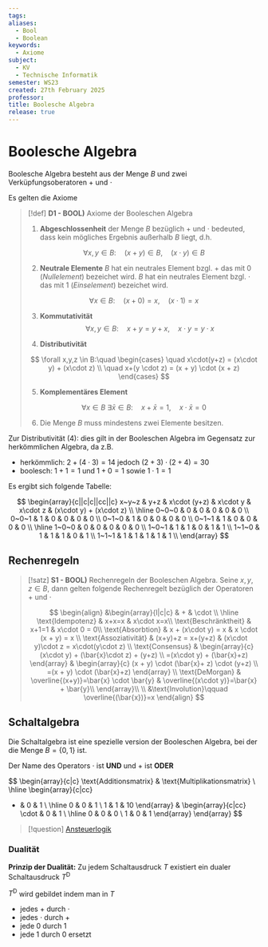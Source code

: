 ```yaml
---
tags: 
aliases:
  - Bool
  - Boolean
keywords:
  - Axiome
subject:
  - KV
  - Technische Informatik
semester: WS23
created: 27th February 2025
professor: 
title: Boolesche Algebra
release: true
---
```


# Boolesche Algebra

Boolesche Algebra besteht aus der Menge $B$ und zwei Verküpfungsoberatoren $+$ und $\cdot$

Es gelten die Axiome

> [!def] **D1 - BOOL)** Axiome der Booleschen Algebra
> 
> 1. **Abgeschlossenheit** der Menge $B$ bezüglich $+$ und $\cdot$ bedeuted, dass kein mögliches Ergebnis außerhalb $B$ liegt, d.h.
> 
> $$ \forall x,y \in B: \quad (x+y) \in B, \quad (x\cdot y) \in B $$
> 
> 2. **Neutrale Elemente**
> $B$ hat ein neutrales Element bzgl. $+$ das mit $0$ (*Nullelement*) bezeichet wird.
> $B$ hat ein neutrales Element bzgl. $\cdot$ das mit $1$ (*Einselement*) bezeichet wird.
> 
> $$ \forall x \in B: \quad (x+0) = x, \quad (x\cdot 1) = x $$
> 
> 3. **Kommutativität**
> $$ \forall x,y \in B: \quad x+y = y+x, \quad x\cdot y = y\cdot x $$
> 
> 4. **Distributivität**
> 
> $$
> \forall x,y,z \in B:\quad
> \begin{cases}
> \quad x\cdot(y+z) = (x\cdot y) + (x\cdot z) \\
>  \quad x+(y \cdot z) = (x + y) \cdot (x + z)
> \end{cases}
> $$
>
> 5. **Komplementäres Element**
> 
> $$
> \forall x \in B ~\exists \bar{x} \in B : \quad x + \bar{x} =1, \quad x \cdot \bar{x} =0
> $$
> 
> 6. Die Menge $B$ muss mindestens zwei Elemente besitzen.

Zur Distributivität (4): dies gilt in der Booleschen Algebra im Gegensatz zur herkömmlichen Algebra, da z.B.

- herkömmlich: $2+(4\cdot 3) = 14$ jedoch $(2+3)\cdot (2+ 4)=30$ 
- boolesch: $1+1=1$ und $1+0=1$ sowie $1\cdot 1=1$

Es ergibt sich folgende Tabelle:

$$
\begin{array}{c||c|c||cc||c}
x~y~z & y+z & x\cdot (y+z) & x\cdot y & x\cdot z & (x\cdot y) + (x\cdot z) \\ \hline
0~0~0 & 0 & 0 & 0 & 0 & 0 \\
0~0~1 & 1 & 0 & 0 & 0 & 0 \\
0~1~0 & 1 & 0 & 0 & 0 & 0 \\
0~1~1 & 1 & 0 & 0 & 0 & 0 \\ \hline
1~0~0 & 0 & 0 & 0 & 0 & 0 \\
1~0~1 & 1 & 1 & 0 & 1 & 1 \\
1~1~0 & 1 & 1 & 1 & 0 & 1 \\
1~1~1 & 1 & 1 & 1 & 1 & 1 \\
\end{array}
$$

## Rechenregeln

> [!satz] **S1 - BOOL)** Rechenregeln der Booleschen Algebra.
> Seine $x,y,z \in B$, dann gelten folgende Rechenregelt bezüglich der Operatoren $+$ und $\cdot$
>
> $$
> \begin{align}
> &\begin{array}{l|c|c}
>  & + & \cdot \\ \hline
> \text{Idempotenz} & x+x=x & x\cdot x=x\\ 
> \text{Beschränktheit} & x+1=1 & x\cdot 0 = 0\\
> \text{Absorbtion} & x + (x\cdot y) = x & x \cdot (x + y) = x \\
> \text{Assoziativität} & (x+y)+z = x+(y+z) & (x\cdot y)\cdot z = x\cdot(y\cdot z) \\
> \text{Consensus} & \begin{array}{c}
> (x\cdot y) + (\bar{x}\cdot z) + (y+z)  \\
> =(x\cdot y) + (\bar{x}+z)
> \end{array} & \begin{array}{c}
> (x + y) \cdot (\bar{x}+ z) \cdot (y+z)  \\
> =(x + y) \cdot (\bar{x}+z)
> \end{array} \\ 
> \text{DeMorgan} & \overline{(x+y)}=\bar{x} \cdot \bar{y} & \overline{(x\cdot y)}=\bar{x} + \bar{y}\\
> \end{array}\\ \\
> &\text{Involution}\qquad \overline{(\bar{x})}=x
> \end{align}
> $$

## Schaltalgebra

Die Schaltalgebra ist eine spezielle version der Booleschen Algebra, bei der die Menge $B=\left\{ 0,1 \right\}$ ist.

Der Name des Operators $\cdot$ ist **UND** und $+$ ist **ODER**

$$
\begin{array}{c|c}
\text{Additionsmatrix} & \text{Multiplikationsmatrix} \\
\hline
\begin{array}{c|cc}
+ & 0 & 1 \\ \hline
0 & 0 & 1 \\ 1 & 1 & 10
\end{array} &
\begin{array}{c|cc}
\cdot & 0 & 1 \\ \hline
0 & 0 & 0 \\ 1 & 0 & 1
\end{array}
\end{array}
$$

> [!question] [Ansteuerlogik](Ansteuerlogik.md)

### Dualität

**Prinzip der Dualität:** Zu jedem Schaltausdruck $T$ existiert ein dualer Schaltausdruck $T^\mathrm{D}$

$T^\mathrm{D}$ wird gebildet indem man in $T$

- jedes $+$ durch $\cdot$
- jedes $\cdot$ durch $+$
- jede $0$ durch $1$
- jede $1$ durch $0$ ersetzt

